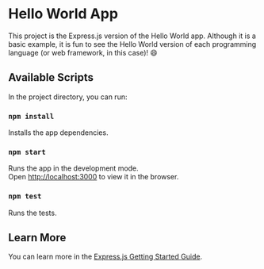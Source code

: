 # Hello World App

This project is the Express.js version of the Hello World app.
Although it is a basic example, it is fun to see the Hello World version of each programming language (or web framework, in this case)! :smile:

## Available Scripts

In the project directory, you can run:

### `npm install`

Installs the app dependencies.

### `npm start`

Runs the app in the development mode.\
Open [http://localhost:3000](http://localhost:3000) to view it in the browser.

### `npm test`

Runs the tests.

## Learn More

You can learn more in the [Express.js Getting Started Guide](https://expressjs.com/en/starter/hello-world.html).
